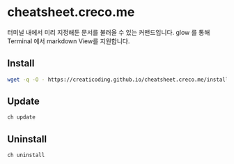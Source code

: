 # cheatsheet.creco.me

터미널 내에서 미리 지정해둔 문서를 불러올 수 있는 커맨드입니다. glow 를 통해 Terminal 에서 markdown View를 지원합니다.

## Install

```bash
wget -q -O - https://creaticoding.github.io/cheatsheet.creco.me/install.sh | bash
```

## Update

```bash
ch update
```

## Uninstall

```bash
ch uninstall
```
